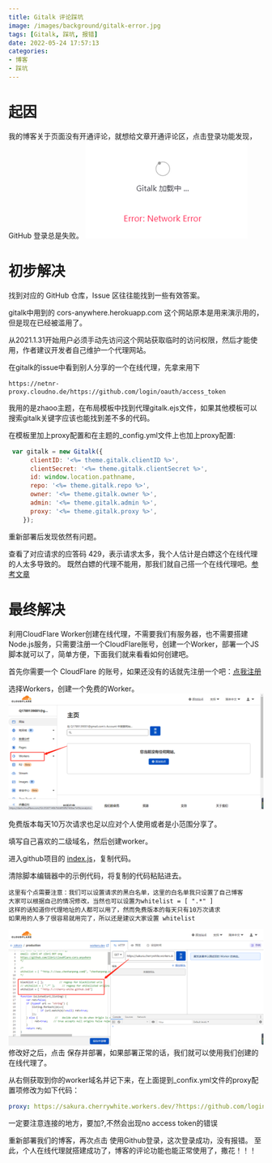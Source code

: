 ```yaml
---
title: Gitalk 评论踩坑
image: /images/background/gitalk-error.jpg
tags: [Gitalk, 踩坑, 报错]
date: 2022-05-24 17:57:13
categories: 
- 博客
- 踩坑
---
```


# 起因

我的博客关于页面没有开通评论，就想给文章开通评论区，点击登录功能发现，GitHub 登录总是失败。
![登陆报错](/images/article/gitalk/error.png)

# 初步解决

找到对应的 GitHub 仓库，Issue 区往往能找到一些有效答案。

gitalk中用到的 cors-anywhere.herokuapp.com 这个网站原本是用来演示用的，但是现在已经被滥用了。

从2021.1.31开始用户必须手动先访问这个网站获取临时的访问权限，然后才能使用，作者建议开发者自己维护一个代理网站。

在gitalk的issue中看到别人分享的一个在线代理，先拿来用下
```http
https://netnr-proxy.cloudno.de/https://github.com/login/oauth/access_token
```

我用的是zhaoo主题，在布局模板中找到代理gitalk.ejs文件，如果其他模板可以搜索gitalk关键字应该也能找到差不多的代码。

在模板里加上proxy配置和在主题的_config.yml文件上也加上proxy配置:
```js
 var gitalk = new Gitalk({
      clientID: '<%= theme.gitalk.clientID %>',
      clientSecret: '<%= theme.gitalk.clientSecret %>',
      id: window.location.pathname,
      repo: '<%= theme.gitalk.repo %>',
      owner: '<%= theme.gitalk.owner %>',
      admin: '<%= theme.gitalk.admin %>',
      proxy: '<%= theme.gitalk.proxy %>',
    });
```
重新部署后发现依然有问题。

查看了对应请求的应答码 429，表示请求太多，我个人估计是白嫖这个在线代理的人太多导致的。
既然白嫖的代理不能用，那我们就自己搭一个在线代理吧。[参考文章](https://www.chenhanpeng.com/create-own-cors-anywhere-to-resolve-the-request-with-403/)

# 最终解决
利用CloudFlare Worker创建在线代理，不需要我们有服务器，也不需要搭建Node.js服务，只需要注册一个CloudFlare账号，创建一个Worker，部署一个JS脚本就可以了，简单方便，下面我们就来看看如何创建吧。

首先你需要一个 CloudFlare 的账号，如果还没有的话就先注册一个吧：[点我注册](https://dash.cloudflare.com/)

选择Workers，创建一个免费的Worker。
![创建Workers](/images/article/gitalk/register.png)

免费版本每天10万次请求也足以应对个人使用或者是小范围分享了。

填写自己喜欢的二级域名，然后创建worker。

进入github项目的 [index.js](https://github.com/Hanpeng-Chen/cloudflare-cors-anywhere/blob/master/index.js)，复制代码。

清除脚本编辑器中的示例代码，将复制的代码粘贴进去。
```text
这里有个点需要注意：我们可以设置请求的黑白名单，这里的白名单我只设置了自己博客
大家可以根据自己的情况修改，当然也可以设置为whitelist = [ ".*" ]
这样的话知道你代理地址的人都可以用了，然而免费版本的每天只有10万次请求
如果用的人多了很容易就用完了，所以还是建议大家设置 whitelist
```
![创建Workers](/images/article/gitalk/edit.png)
修改好之后，点击 保存并部署，如果部署正常的话，我们就可以使用我们创建的在线代理了。

从右侧获取到你的worker域名并记下来，在上面提到_confix.yml文件的proxy配置项修改为如下代码：
```yaml
proxy: https://sakura.cherrywhite.workers.dev/?https://github.com/login/oauth/access_token
```
一定要注意连接的地方，要加?,不然会出现no access token的错误

重新部署我们的博客，再次点击 使用Github登录，这次登录成功，没有报错。
至此，个人在线代理就搭建成功了，博客的评论功能也能正常使用了，撒花！！！